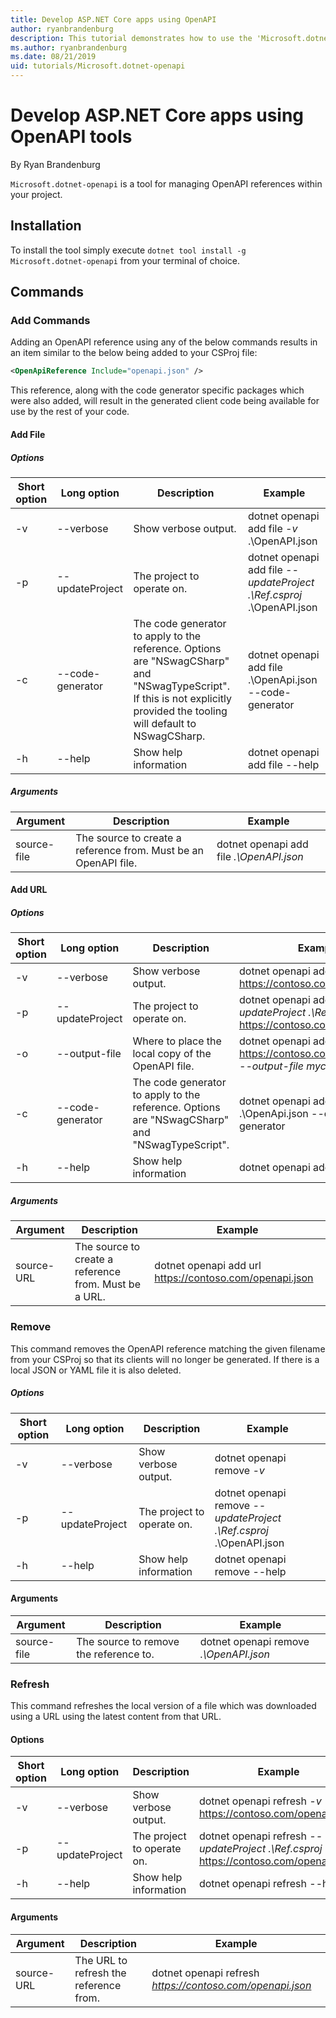 ```yaml
---
title: Develop ASP.NET Core apps using OpenAPI
author: ryanbrandenburg
description: This tutorial demonstrates how to use the 'Microsoft.dotnet-openapi' tool to add references to OpenAPI files 
ms.author: ryanbrandenburg
ms.date: 08/21/2019
uid: tutorials/Microsoft.dotnet-openapi
---
```

# Develop ASP.NET Core apps using OpenAPI tools

By Ryan Brandenburg

`Microsoft.dotnet-openapi` is a tool for managing OpenAPI references within your project.

## Installation

To install the tool simply execute `dotnet tool install -g Microsoft.dotnet-openapi` from your terminal of choice.

## Commands

### Add Commands

Adding an OpenAPI reference using any of the below commands results in an item similar to the below being added to your CSProj file:
```xml
<OpenApiReference Include="openapi.json" />
```
This reference, along with the code generator specific packages which were also added, will result in the generated client code being available for use by the rest of your code.

<!-- TODO: Restore after https://github.com/aspnet/AspNetCore/issues/12738
 #### Add Project
##### Options
| Short option | Long option | Description | Example |
|-------|------|-------|---------|
| -v|--verbose | Show verbose output. |dotnet openapi add project *-v* ../Ref/ProjRef.csproj |
| -p|--project | The project to operate on. |dotnet openapi add project *--project .\Ref.csproj* ../Ref/ProjRef.csproj |
##### Arguments
|  Argument  | Description | Example |
|-------------|-------------|---------|
| source-file | The source to create a reference from. Must be a project file. |dotnet openapi add project *../Ref/ProjRef.csproj* | -->

#### Add File

##### Options

| Short option| Long option| Description | Example |
|-------|------|-------|---------|
| -v|--verbose | Show verbose output. |dotnet openapi add file *-v* .\OpenAPI.json |
| -p|--updateProject | The project to operate on. |dotnet openapi add file *--updateProject .\Ref.csproj* .\OpenAPI.json |
| -c|--code-generator| The code generator to apply to the reference. Options are "NSwagCSharp" and "NSwagTypeScript". If this is not explicitly provided the tooling will default to NSwagCSharp.|dotnet openapi add file .\OpenApi.json --code-generator|
| -h|--help|Show help information|dotnet openapi add file --help|

##### Arguments

|  Argument  | Description | Example |
|-------------|-------------|---------|
| source-file | The source to create a reference from. Must be an OpenAPI file. |dotnet openapi add file *.\OpenAPI.json* |

#### Add URL

##### Options

| Short option| Long option| Description | Example |
|-------|------|-------------|---------|
| -v|--verbose | Show verbose output. |dotnet openapi add url *-v* <https://contoso.com/openapi.json> |
| -p|--updateProject | The project to operate on. |dotnet openapi add url *--updateProject .\Ref.csproj* <https://contoso.com/openapi.json> |
| -o|--output-file | Where to place the local copy of the OpenAPI file. |dotnet openapi add url <https://contoso.com/openapi.json> *--output-file myclient.json* |
| -c|--code-generator| The code generator to apply to the reference. Options are "NSwagCSharp" and "NSwagTypeScript". |dotnet openapi add file .\OpenApi.json --code-generator|
| -h|--help|Show help information|dotnet openapi add url --help|

##### Arguments

|  Argument  | Description | Example |
|-------------|-------------|---------|
| source-URL | The source to create a reference from. Must be a URL. |dotnet openapi add url <https://contoso.com/openapi.json> |

### Remove

This command removes the OpenAPI reference matching the given filename from your CSProj so that its clients will no longer be generated. If there is a local JSON or YAML file it is also deleted.

##### Options

| Short option| Long option| Description| Example |
|-------|------|------------|---------|
| -v|--verbose | Show verbose output. |dotnet openapi remove *-v*|
| -p|--updateProject | The project to operate on. |dotnet openapi remove *--updateProject .\Ref.csproj* .\OpenAPI.json |
| -h|--help|Show help information|dotnet openapi remove --help|

#### Arguments

|  Argument  | Description| Example |
| ------------|------------|---------|
| source-file | The source to remove the reference to. |dotnet openapi remove *.\OpenAPI.json* |

### Refresh

This command refreshes the local version of a file which was downloaded using a URL using the latest content from that URL.

#### Options

| Short option| Long option| Description | Example |
|-------|------|-------------|---------|
| -v|--verbose | Show verbose output. | dotnet openapi refresh *-v* <https://contoso.com/openapi.json> |
| -p|--updateProject | The project to operate on. | dotnet openapi refresh *--updateProject .\Ref.csproj* <https://contoso.com/openapi.json> |
| -h|--help|Show help information|dotnet openapi refresh --help|

#### Arguments

|  Argument  | Description | Example |
| ------------|-------------|---------|
| source-URL | The URL to refresh the reference from. | dotnet openapi refresh *<https://contoso.com/openapi.json>* |
